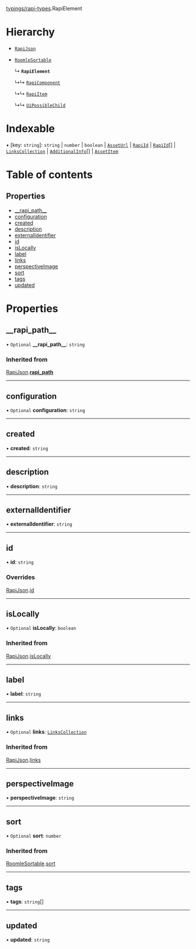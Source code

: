 [typings/rapi-types](../modules/typings_rapi_types.md).RapiElement

# Hierarchy

- [`RapiJson`](typings_rapi_types.RapiJson.md)

- [`RoomleSortable`](typings_rapi_types.RoomleSortable.md)

  ↳ **`RapiElement`**

  ↳↳ [`RapiComponent`](typings_rapi_types.RapiComponent.md)

  ↳↳ [`RapiItem`](typings_rapi_types.RapiItem.md)

  ↳↳ [`UiPossibleChild`](typings_kernel.UiPossibleChild.md)

# Indexable

▪ [key: `string`]: `string` \| `number` \| `boolean` \| [`AssetUrl`](../modules/typings_rapi_types.md#asseturl) \| [`RapiId`](../modules/typings_rapi_types.md#rapiid) \| [`RapiId`](../modules/typings_rapi_types.md#rapiid)[] \| [`LinksCollection`](typings_rapi_types.LinksCollection.md) \| [`AdditionalInfo`](typings_rapi_types.AdditionalInfo.md)[] \| [`AssetItem`](typings_rapi_types.AssetItem.md)

# Table of contents

## Properties

- [\_\_rapi\_path\_\_](typings_rapi_types.RapiElement.md#__rapi_path__)
- [configuration](typings_rapi_types.RapiElement.md#configuration)
- [created](typings_rapi_types.RapiElement.md#created)
- [description](typings_rapi_types.RapiElement.md#description)
- [externalIdentifier](typings_rapi_types.RapiElement.md#externalidentifier)
- [id](typings_rapi_types.RapiElement.md#id)
- [isLocally](typings_rapi_types.RapiElement.md#islocally)
- [label](typings_rapi_types.RapiElement.md#label)
- [links](typings_rapi_types.RapiElement.md#links)
- [perspectiveImage](typings_rapi_types.RapiElement.md#perspectiveimage)
- [sort](typings_rapi_types.RapiElement.md#sort)
- [tags](typings_rapi_types.RapiElement.md#tags)
- [updated](typings_rapi_types.RapiElement.md#updated)

# Properties

## \_\_rapi\_path\_\_

• `Optional` **\_\_rapi\_path\_\_**: `string`

### Inherited from

[RapiJson](typings_rapi_types.RapiJson.md).[__rapi_path__](typings_rapi_types.RapiJson.md#__rapi_path__)

___

## configuration

• `Optional` **configuration**: `string`

___

## created

• **created**: `string`

___

## description

• **description**: `string`

___

## externalIdentifier

• **externalIdentifier**: `string`

___

## id

• **id**: `string`

### Overrides

[RapiJson](typings_rapi_types.RapiJson.md).[id](typings_rapi_types.RapiJson.md#id)

___

## isLocally

• `Optional` **isLocally**: `boolean`

### Inherited from

[RapiJson](typings_rapi_types.RapiJson.md).[isLocally](typings_rapi_types.RapiJson.md#islocally)

___

## label

• **label**: `string`

___

## links

• `Optional` **links**: [`LinksCollection`](typings_rapi_types.LinksCollection.md)

### Inherited from

[RapiJson](typings_rapi_types.RapiJson.md).[links](typings_rapi_types.RapiJson.md#links)

___

## perspectiveImage

• **perspectiveImage**: `string`

___

## sort

• `Optional` **sort**: `number`

### Inherited from

[RoomleSortable](typings_rapi_types.RoomleSortable.md).[sort](typings_rapi_types.RoomleSortable.md#sort)

___

## tags

• **tags**: `string`[]

___

## updated

• **updated**: `string`
